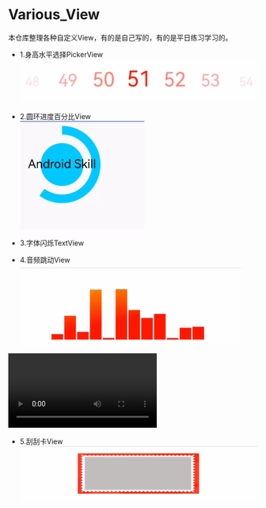 # Various_View
本仓库整理各种自定义View，有的是自己写的，有的是平日练习学习的。
- 1.身高水平选择PickerView <br>
![这是图片](/pic/pic_height_select_view.png "PickerView")

- 2.圆环进度百分比View <br>
![这是图片](/pic/pic_circlepercent.png "CirclePercent")

- 3.字体闪烁TextView  <br>

- 4.音频跳动View <br>
![这是图片](/pic/pic_volume_view.png "VolumeView") <br>

![这是图片](/gif/gif_view_volume.mp4 "VolumeView")


- 5.刮刮卡View
![这是图片](/pic/pic_guaguale_view.png "GuaGuaView")

